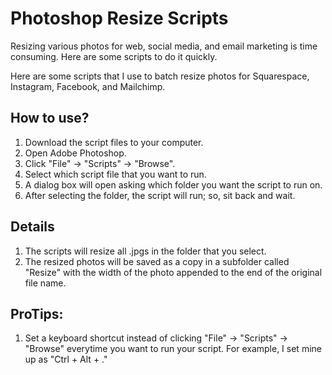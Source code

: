 # Photoshop Resize Scripts
Resizing various photos for web, social media, and email marketing is time consuming. Here are some scripts to do it quickly.

Here are some scripts that I use to batch resize photos for Squarespace, Instagram, Facebook, and Mailchimp.

## How to use?
1. Download the script files to your computer.
2. Open Adobe Photoshop.
3. Click "File" -> "Scripts" -> "Browse".
4. Select which script file that you want to run.
5. A dialog box will open asking which folder you want the script to run on.
6. After selecting the folder, the script will run; so, sit back and wait.

## Details
1. The scripts will resize all .jpgs in the folder that you select.
2. The resized photos will be saved as a copy in a subfolder called "Resize" with the width of the photo appended to the end of the original file name.

## ProTips:
1. Set a keyboard shortcut instead of clicking "File" -> "Scripts" -> "Browse" everytime you want to run your script. For example, I set mine up as "Ctrl + Alt + ."
